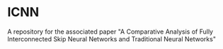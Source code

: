 # ICNN
A repository for the associated paper "A Comparative Analysis of Fully Interconnected Skip Neural Networks and Traditional Neural Networks"
